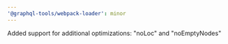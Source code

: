 ```yaml
---
'@graphql-tools/webpack-loader': minor
---
```


Added support for additional optimizations: "noLoc" and "noEmptyNodes"
